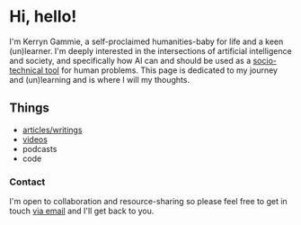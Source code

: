 # Hi, hello!
I'm Kerryn Gammie, a self-proclaimed humanities-baby for life and a keen (un)learner. I'm deeply interested in the intersections of artificial intelligence and society, and specifically how AI can and should be used as a [socio-technical tool](https://arxiv.org/abs/2007.04068) for human problems. This page is dedicated to my journey and (un)learning and is where I will my thoughts.

## Things

- [articles/writings](https://kgamm.medium.com/)
- [videos](https://github.com/elevsev/kgammie.github.io/blob/gh-pages/videos.md) 
- podcasts
- code


### Contact

I'm open to collaboration and resource-sharing so please feel free to get in touch [via email](kgammie94@gmail.com) and I'll get back to you.
